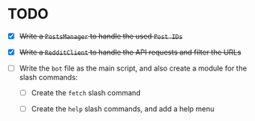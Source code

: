 # TODO


 - [x] ~~Write a `PostsManager` to handle the used `Post IDs`~~


 - [x] ~~Write a `RedditClient` to handle the API requests and
filter the URLs~~


 - [ ] Write the `bot` file as the main script, and also create
a module for the slash commands:
    - [ ] Create the `fetch` slash command
    - [ ] Create the `help` slash commands, and add a help menu

